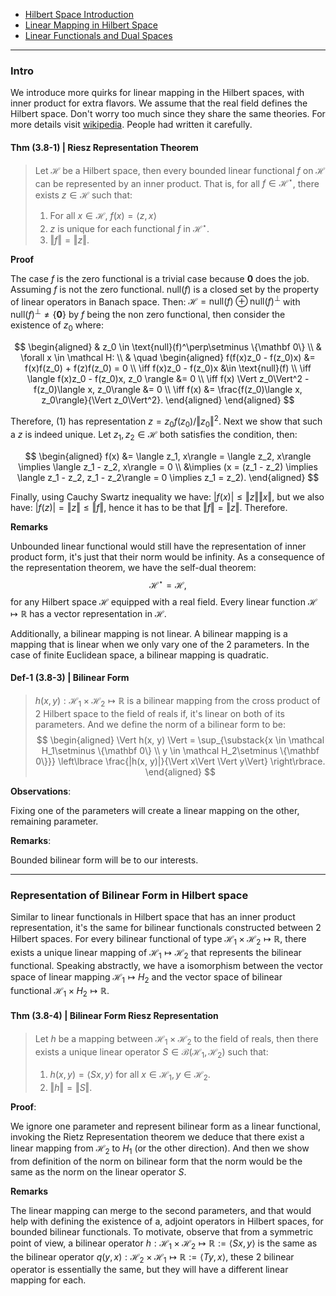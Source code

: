 - [Hilbert Space Introduction](Functional%20Spaces/Hilbert%20Space%20Introduction.md)
- [Linear Mapping in Hilbert Space](Linear%20Mapping%20in%20Hilbert%20Space.md)
- [Linear Functionals and Dual Spaces](Linear%20Functionals%20and%20Dual%20Spaces.md)

---
### **Intro**

We introduce more quirks for linear mapping in the Hilbert spaces, with inner product for extra flavors. We assume that the real field defines the Hilbert space. Don't worry too much since they share the same theories. For more details visit [wikipedia](https://en.wikipedia.org/wiki/Riesz_representation_theorem). People had written it carefully. 


#### **Thm (3.8-1) | Riesz Representation Theorem**
> Let $\mathcal H$ be a Hilbert space, then every bounded linear functional $f$ on $\mathcal H$ can be represented by an inner product. 
> That is, for all $f \in \mathcal H^\star$, there exists $z \in \mathcal H$ such that: 
> 1. For all $x \in \mathcal H$, $f(x)  = \langle z, x\rangle$
> 2. $z$ is unique for each functional $f$ in $\mathcal H^\star$. 
> 3. $\Vert f \Vert = \Vert z\Vert$. 

**Proof**

The case $f$ is the zero functional is a trivial case because $\mathbf 0$ does the job. 
Assuming $f$ is not the zero functional. 
$\text{null}(f)$ is a closed set by the property of linear operators in Banach space. 
Then: $\mathcal H = \text{null}(f)\oplus \text{null}(f)^\perp$ with $\text{null}(f)^\perp \neq \{\mathbf 0 \}$ by $f$ being the non zero functional, then consider the existence of $z_0$ where: 

$$
\begin{aligned}
    & z_0 \in \text{null}(f)^\perp\setminus \{\mathbf 0\}
    \\
    & \forall x \in \mathcal H: 
    \\
    & \quad 
    \begin{aligned}
        f(f(x)z_0 - f(z_0)x) &= f(x)f(z_0) + f(z)f(z_0) = 0
        \\
        \iff
        f(x)z_0 - f(z_0)x &\in \text{null}(f)
        \\
        \iff 
        \langle f(x)z_0 - f(z_0)x, z_0 \rangle &= 0
        \\
        \iff 
        f(x) \Vert z_0\Vert^2 - f(z_0)\langle x, z_0\rangle &= 0
        \\
        \iff 
        f(x) &= \frac{f(z_0)\langle x, z_0\rangle}{\Vert z_0\Vert^2}. 
    \end{aligned}
\end{aligned}
$$

Therefore, (1) has representation $z = z_0f(z_0)/\Vert z_0\Vert^2$. 
Next we show that such a $z$ is indeed unique. Let $z_1, z_2 \in \mathcal H$ both satisfies the condition, then: 

$$
\begin{aligned}
    f(x) &= \langle z_1, x\rangle = \langle z_2, x\rangle 
    \implies 
    \langle z_1 - z_2, x\rangle = 0
    \\
    &\implies
    (x = (z_1 - z_2) \implies \langle z_1 - z_2, z_1 - z_2\rangle = 0 \implies z_1 = z_2). 
\end{aligned}
$$

Finally, using Cauchy Swartz inequality we have: $|f(x)|\le \Vert z\Vert\Vert x\Vert$, but we also have: $|f(z)| = \Vert z\Vert \le \Vert f\Vert$, hence it has to be that $\Vert f\Vert = \Vert z\Vert$. Therefore. 

**Remarks**

Unbounded linear functional would still have the representation of inner product form, it's just that their norm would be infinity. As a consequence of the representation theorem, we have the self-dual theorem: 
$$
\mathcal H^\star =  \mathcal H,
$$
for any Hilbert space $\mathcal H$ equipped with a real field. 
Every linear function $\mathcal H\mapsto \mathbb R$ has a vector representation in $\mathcal H$. 

Additionally, a bilinear mapping is not linear.
A bilinear mapping is a mapping that is linear when we only vary one of the 2 parameters. 
In the case of finite Euclidean space, a bilinear mapping is quadratic. 


#### **Def-1 (3.8-3) | Bilinear Form**
> $h(x, y): \mathcal H_1 \times \mathcal H_2\mapsto \mathbb R$ is a bilinear mapping from the cross product of 2 Hilbert space to the field of reals if, it's linear on both of its parameters. And we define the norm of a bilinear form to be: 
> $$
> \begin{aligned}
>     \Vert h(x, y) \Vert = 
>     \sup_{\substack{x \in \mathcal H_1\setminus \{\mathbf 0\} \\ y \in \mathcal H_2\setminus \{\mathbf 0\}}}    
>     \left\lbrace
>         \frac{|h(x, y)|}{\Vert x\Vert \Vert y\Vert}
>     \right\rbrace. 
> \end{aligned}
> $$


**Observations**:

Fixing one of the parameters will create a linear mapping on the other, remaining parameter. 

**Remarks**: 

Bounded bilinear form will be to our interests. 


---
### **Representation of Bilinear Form in Hilbert space**

Similar to linear functionals in Hilbert space that has an inner product representation, it's the same for bilinear functionals constructed between 2 Hilbert spaces. 
For every bilinear functional of type $\mathcal H_1 \times\mathcal H_2\mapsto \mathbb R$, there exists a unique linear mapping of $\mathcal H_1\mapsto \mathcal H_2$ that represents the bilinear functional. 
Speaking abstractly, we have a isomorphism between the vector space of linear mapping $\mathcal H_1\mapsto H_2$ and the vector space of bilinear functional $\mathcal H_1\times H_2\mapsto \mathbb R$. 


#### **Thm (3.8-4) | Bilinear Form Riesz Representation**
> Let $h$ be a mapping between $\mathcal H_1 \times \mathcal H_2$ to the field of reals, then there exists a unique linear operator $S \in \mathcal B(\mathcal H_1, \mathcal H_2)$ such that: 
> 1. $h(x, y) = \langle S x, y\rangle$ for all $x\in \mathcal H_1, y \in \mathcal H_2$. 
> 2. $\Vert h\Vert = \Vert S\Vert$. 

**Proof**: 

We ignore one parameter and represent bilinear form as a linear functional, invoking the Rietz Representation theorem we deduce that there exist a linear mapping from $\mathcal H_2$ to $H_1$ (or the other direction). 
And then we show from definition of the norm on bilinear form that the norm would be the same as the norm on the linear operator $S$.

**Remarks**

The linear mapping can merge to the second parameters, and that would help with defining the existence of a, adjoint operators in Hilbert spaces, for bounded bilinear functionals. 
To motivate, observe that from a symmetric point of view, a bilinear operator $h: \mathcal H_1 \times \mathcal H_2 \mapsto \mathbb R := \langle Sx, y\rangle$ is the same as the bilinear operator $q(y, x): \mathcal H_2\times \mathcal H_1 \mapsto \mathbb R:= \langle Ty, x\rangle$, these 2 bilinear operator is essentially the same, but they will have a different linear mapping for each. 
